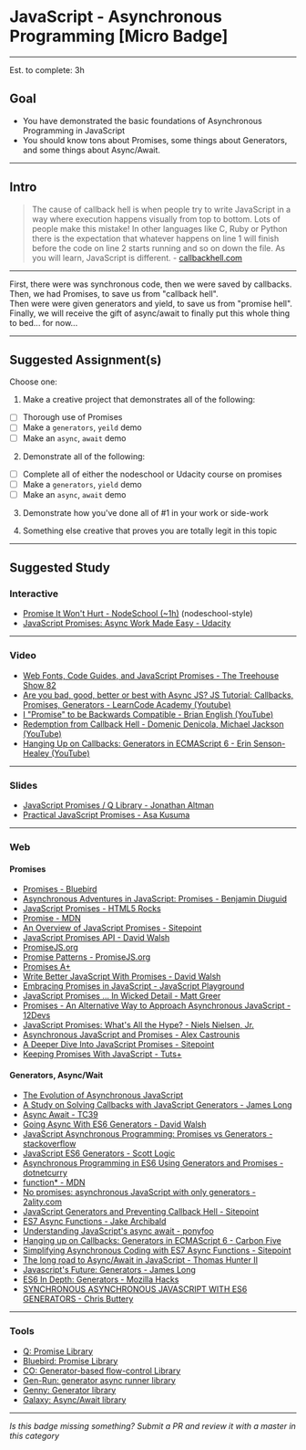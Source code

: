 # JavaScript - Asynchronous Programming  [Micro Badge]

-----

Est. to complete: 3h

## Goal
- You have demonstrated the basic foundations of Asynchronous Programming in JavaScript
- You should know tons about Promises, some things about Generators, and some things about Async/Await.


-----

## Intro

> The cause of callback hell is when people try to write JavaScript in a way where execution happens visually from top to bottom. Lots of people make this mistake! In other languages like C, Ruby or Python there is the expectation that whatever happens on line 1 will finish before the code on line 2 starts running and so on down the file. As you will learn, JavaScript is different. - [callbackhell.com](http://callbackhell.com/)

-----

First, there were was synchronous code, then we were saved by callbacks.  
Then, we had Promises, to save us from "callback hell".  
Then were were given generators and yield, to save us from "promise hell".  
Finally, we will receive the gift of async/await to finally put this whole thing to bed... for now...  

-----

## Suggested Assignment(s)

Choose one:

1) Make a creative project that demonstrates all of the following:
- [ ] Thorough use of Promises
- [ ] Make a `generators`, `yeild` demo
- [ ] Make an `async`, `await` demo

2) Demonstrate all of the following:
- [ ] Complete all of either the nodeschool or Udacity course on promises
- [ ] Make a `generators`, `yield` demo
- [ ] Make an `async`, `await` demo

3) Demonstrate how you've done all of #1 in your work or side-work

4) Something else creative that proves you are totally legit in this topic


-----


## Suggested Study

### Interactive

- [Promise It Won't Hurt - NodeSchool (~1h)](https://github.com/stevekane/promise-it-wont-hurt) (nodeschool-style)
- [JavaScript Promises: Async Work Made Easy - Udacity](https://www.udacity.com/course/javascript-promises--ud898)


-----


### Video

- [Web Fonts, Code Guides, and JavaScript Promises - The Treehouse Show 82](http://blog.teamtreehouse.com/web-fonts-code-guides-javascript-promises-treehouse-show-82)
- [Are you bad, good, better or best with Async JS? JS Tutorial: Callbacks, Promises, Generators - LearnCode Academy (Youtube)](https://www.youtube.com/watch?v=obaSQBBWZLk)
- [I "Promise" to be Backwards Compatible - Brian English (YouTube)](https://www.youtube.com/watch?v=LAJIQWp60QY)
- [Redemption from Callback Hell - Domenic Denicola, Michael Jackson (YouTube)](https://www.youtube.com/watch?v=hf1T_AONQJU)
- [Hanging Up on Callbacks: Generators in ECMAScript 6 - Erin Senson-Healey (YouTube)](https://www.youtube.com/watch?v=s-BwEk-Y4kg)


-----


### Slides

- [JavaScript Promises / Q Library - Jonathan Altman](http://www.slideshare.net/async_io/javascript-promisesq-library-17206726)
- [Practical JavaScript Promises - Asa Kusuma](http://www.slideshare.net/asakusuma/practical-javascript-promises)


-----


### Web

#### Promises

- [Promises - Bluebird](http://bluebirdjs.com/docs/why-promises.html)
- [Asynchronous Adventures in JavaScript: Promises - Benjamin Diuguid](https://medium.com/@BenDiuguid/asynchronous-adventures-in-javascript-promises-1e0da27a3b4#.cuetgl7ew)
- [JavaScript Promises - HTML5 Rocks](http://www.html5rocks.com/en/tutorials/es6/promises/)
- [Promise - MDN](https://developer.mozilla.org/en-US/docs/Web/JavaScript/Reference/Global_Objects/Promise)
- [An Overview of JavaScript Promises - Sitepoint](http://www.sitepoint.com/overview-javascript-promises/)
- [JavaScript Promises API - David Walsh](https://davidwalsh.name/promises)
- [PromiseJS.org](https://www.promisejs.org/)
- [Promise Patterns - PromiseJS.org](https://www.promisejs.org/patterns/)
- [Promises A+](https://promisesaplus.com/)
- [Write Better JavaScript With Promises - David Walsh](https://davidwalsh.name/write-javascript-promises)
- [Embracing Promises in JavaScript - JavaScript Playground](http://javascriptplayground.com/blog/2015/02/promises)
- [JavaScript Promises ... In Wicked Detail - Matt Greer](http://www.mattgreer.org/articles/promises-in-wicked-detail/)
- [Promises - An Alternative Way to Approach Asynchronous JavaScript - 12Devs](http://12devs.co.uk/articles/promises-an-alternative-way-to-approach-asynchronous-javascript/)
- [JavaScript Promises: What's All the Hype? - Niels Nielsen, Jr.](https://www.linkedin.com/pulse/javascript-promises-whats-all-hype-niels-nielsen-jr-?articleId=8190554110217562472#comments-8190554110217562472&trk=sushi_topic_posts)
- [Asynchronous JavaScript and Promises - Alex Castrounis](http://www.innoarchitech.com/asynchronous-javascript-promises/?utm_source=linkedin&utm_medium=post&utm_content=originallink&utm_campaign=republish)
- [A Deeper Dive Into JavaScript Promises - Sitepoint](http://www.sitepoint.com/deeper-dive-javascript-promises/)
- [Keeping Promises With JavaScript - Tuts+](http://code.tutsplus.com/tutorials/keeping-promises-with-javascript--cms-25056)

#### Generators, Async/Wait

- [The Evolution of Asynchronous JavaScript](https://blog.risingstack.com/asynchronous-javascript/)
- [A Study on Solving Callbacks with JavaScript Generators - James Long](http://jlongster.com/A-Study-on-Solving-Callbacks-with-JavaScript-Generators)
- [Async Await - TC39](https://tc39.github.io/ecmascript-asyncawait/)
- [Going Async With ES6 Generators - David Walsh](https://davidwalsh.name/async-generators)
- [JavaScript Asynchronous Programming: Promises vs Generators - stackoverflow](http://stackoverflow.com/questions/28031289/javascript-asynchronous-programming-promises-vs-generators)
- [JavaScript ES6 Generators - Scott Logic](http://blog.scottlogic.com/2015/02/02/generators.html)
- [Asynchronous Programming in ES6 Using Generators and Promises - dotnetcurry](http://www.dotnetcurry.com/javascript/1131/ecmascript6-async-using-generators-promises)
- [function* - MDN](https://developer.mozilla.org/en-US/docs/Web/JavaScript/Reference/Statements/function*)
- [No promises: asynchronous JavaScript with only generators - 2ality.com](http://www.2ality.com/2015/03/no-promises.html)
- [JavaScript Generators and Preventing Callback Hell - Sitepoint](http://www.sitepoint.com/javascript-generators-preventing-callback-hell/)
- [ES7 Async Functions - Jake Archibald](https://jakearchibald.com/2014/es7-async-functions/)
- [Understanding JavaScript's async await - ponyfoo](https://ponyfoo.com/articles/understanding-javascript-async-await)
- [Hanging up on Callbacks: Generators in ECMAScript 6 - Carbon Five](http://blog.carbonfive.com/2013/12/01/hanging-up-on-callbacks-generators-in-ecmascript-6/)
- [Simplifying Asynchronous Coding with ES7 Async Functions - Sitepoint](http://www.sitepoint.com/simplifying-asynchronous-coding-es7-async-functions/)
- [The long road to Async/Await in JavaScript - Thomas Hunter II](https://thomashunter.name/blog/the-long-road-to-asyncawait-in-javascript/)
- [Javascript's Future: Generators - James Long](http://jlongster.com/Javascript-s-Future--Generators)
- [ES6 In Depth: Generators - Mozilla Hacks](https://hacks.mozilla.org/2015/05/es6-in-depth-generators/)
- [SYNCHRONOUS ASYNCHRONOUS JAVASCRIPT WITH ES6 GENERATORS - Chris Buttery](http://chrisbuttery.com/articles/synchronous-asynchronous-javascript-with-es6-generators/)


-----


### Tools

- [Q: Promise Library](https://github.com/kriskowal/q)
- [Bluebird: Promise Library](http://bluebirdjs.com/docs/getting-started.html)
- [CO: Generator-based flow-control Library](https://github.com/tj/co)
- [Gen-Run: generator async runner library](https://github.com/creationix/gen-run)
- [Genny: Generator library](https://github.com/spion/genny)
- [Galaxy: Async/Await library](https://github.com/bjouhier/galaxy)

-----

  *Is this badge missing something? Submit a PR and review it with a master in this category*
